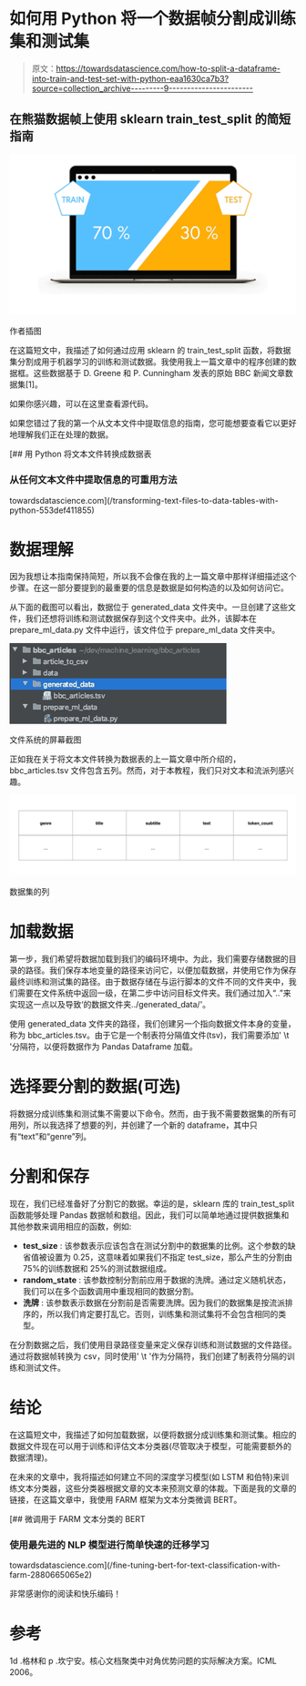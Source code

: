 # 如何用 Python 将一个数据帧分割成训练集和测试集

> 原文：<https://towardsdatascience.com/how-to-split-a-dataframe-into-train-and-test-set-with-python-eaa1630ca7b3?source=collection_archive---------9----------------------->

## 在熊猫数据帧上使用 sklearn train_test_split 的简短指南

![](img/5de34295c15a1b77531bb136c61f2887.png)

作者插图

在这篇短文中，我描述了如何通过应用 sklearn 的 train_test_split 函数，将数据集分割成用于机器学习的训练和测试数据。我使用我上一篇文章中的程序创建的数据框。这些数据基于 D. Greene 和 P. Cunningham 发表的原始 BBC 新闻文章数据集[1]。

如果你感兴趣，可以在这里查看源代码。

如果您错过了我的第一个从文本文件中提取信息的指南，您可能想要查看它以更好地理解我们正在处理的数据。

[](/transforming-text-files-to-data-tables-with-python-553def411855) [## 用 Python 将文本文件转换成数据表

### 从任何文本文件中提取信息的可重用方法

towardsdatascience.com](/transforming-text-files-to-data-tables-with-python-553def411855) 

# 数据理解

因为我想让本指南保持简短，所以我不会像在我的上一篇文章中那样详细描述这个步骤。在这一部分要提到的最重要的信息是数据是如何构造的以及如何访问它。

从下面的截图可以看出，数据位于 generated_data 文件夹中。一旦创建了这些文件，我们还想将训练和测试数据保存到这个文件夹中。此外，该脚本在 prepare_ml_data.py 文件中运行，该文件位于 prepare_ml_data 文件夹中。

![](img/283eb3da73d8972c689b3d2665bd3bff.png)

文件系统的屏幕截图

正如我在关于将文本文件转换为数据表的上一篇文章中所介绍的，bbc_articles.tsv 文件包含五列。然而，对于本教程，我们只对文本和流派列感兴趣。

![](img/68897a987020ce55aa9b86c60964a8ec.png)

数据集的列

# 加载数据

第一步，我们希望将数据加载到我们的编码环境中。为此，我们需要存储数据的目录的路径。我们保存本地变量的路径来访问它，以便加载数据，并使用它作为保存最终训练和测试集的路径。由于数据存储在与运行脚本的文件不同的文件夹中，我们需要在文件系统中返回一级，在第二步中访问目标文件夹。我们通过加入“..”来实现这一点以及导致‘的数据文件夹../generated_data/'。

使用 generated_data 文件夹的路径，我们创建另一个指向数据文件本身的变量，称为 bbc_articles.tsv。由于它是一个制表符分隔值文件(tsv)，我们需要添加' \t '分隔符，以便将数据作为 Pandas Dataframe 加载。

# 选择要分割的数据(可选)

将数据分成训练集和测试集不需要以下命令。然而，由于我不需要数据集的所有可用列，所以我选择了想要的列，并创建了一个新的 dataframe，其中只有“text”和“genre”列。

# 分割和保存

现在，我们已经准备好了分割它的数据。幸运的是，sklearn 库的 train_test_split 函数能够处理 Pandas 数据帧和数组。因此，我们可以简单地通过提供数据集和其他参数来调用相应的函数，例如:

*   **test_size** :
    该参数表示应该包含在测试分割中的数据集的比例。这个参数的缺省值被设置为 0.25，这意味着如果我们不指定 test_size，那么产生的分割由 75%的训练数据和 25%的测试数据组成。
*   **random_state** :
    该参数控制分割前应用于数据的洗牌。通过定义随机状态，我们可以在多个函数调用中重现相同的数据分割。
*   **洗牌** :
    该参数表示数据在分割前是否需要洗牌。因为我们的数据集是按流派排序的，所以我们肯定要打乱它。否则，训练集和测试集将不会包含相同的类型。

在分割数据之后，我们使用目录路径变量来定义保存训练和测试数据的文件路径。通过将数据帧转换为 csv，同时使用' \t '作为分隔符，我们创建了制表符分隔的训练和测试文件。

# 结论

在这篇短文中，我描述了如何加载数据，以便将数据分成训练集和测试集。相应的数据文件现在可以用于训练和评估文本分类器(尽管取决于模型，可能需要额外的数据清理)。

在未来的文章中，我将描述如何建立不同的深度学习模型(如 LSTM 和伯特)来训练文本分类器，这些分类器根据文章的文本来预测文章的体裁。下面是我的文章的链接，在这篇文章中，我使用 FARM 框架为文本分类微调 BERT。

[](/fine-tuning-bert-for-text-classification-with-farm-2880665065e2) [## 微调用于 FARM 文本分类的 BERT

### 使用最先进的 NLP 模型进行简单快速的迁移学习

towardsdatascience.com](/fine-tuning-bert-for-text-classification-with-farm-2880665065e2) 

非常感谢你的阅读和快乐编码！

# 参考

1d .格林和 p .坎宁安。核心文档聚类中对角优势问题的实际解决方案。ICML 2006。